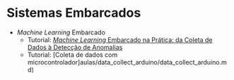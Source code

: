# Sistemas Embarcados

- *Machine Learning* Embarcado
    - Tutorial: [*Machine Learning* Embarcado na Prática: da Coleta de Dados à Detecção de Anomalias](./aulas/ml_emb/ml_emb.md)
    - Tutorial: [Coleta de dados com microcontrolador]aulas/data_collect_arduino/data_collect_arduino.md)